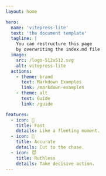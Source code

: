 ```yaml
---
layout: home

hero:
  name: 'vitepress-lite'
  text: 'the document template'
  tagline: |
    You can restructure this page
    by overwriting the index.md file
  image:
    src: /logo-512x512.svg
    alt: vitepress-lite
  actions:
    - theme: brand
      text: Markdown Examples
      link: /markdown-examples
    - theme: alt
      text: Guide
      link: /guide

features:
  - icon: 🚀
    title: Fast
    details: Like a fleeting moment.
  - icon: 🎯
    title: Accurate
    details: Cut to the chase.
  - icon: 😈
    title: Ruthless
    details: Take decisive action.
---
```


